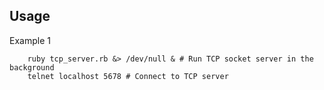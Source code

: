 ## Usage

Example 1
```
	ruby tcp_server.rb &> /dev/null & # Run TCP socket server in the background
	telnet localhost 5678 # Connect to TCP server
```


